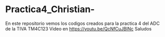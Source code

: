 # Practica4_Christian-
En este repositorio vemos los codigos creados para la practica 4 del ADC de la TIVA TM4C123
Video en https://youtu.be/QcNfCuJBlNc
Saludos
